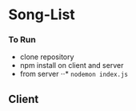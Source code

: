 # Song-List
### To Run
* clone repository
* npm install on client and server
* from server
⋅⋅* `nodemon index.js`

## Client

